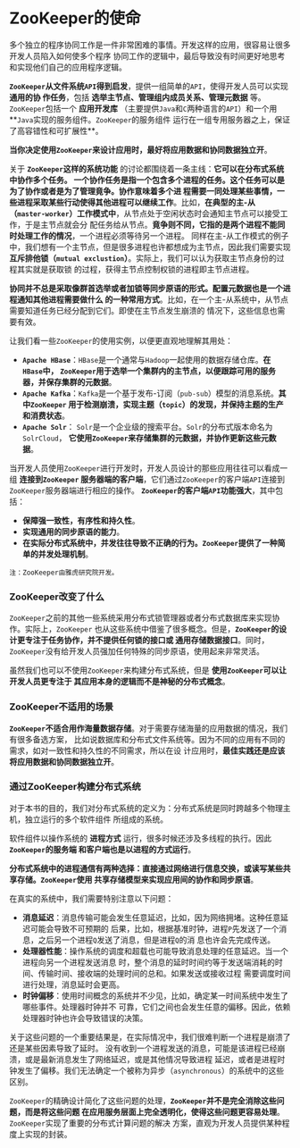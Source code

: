 ZooKeeper的使命
==========================================================================
多个独立的程序协同工作是一件非常困难的事情。开发这样的应用，很容易让很多开发人员陷入如何使多个程序
协同工作的逻辑中，最后导致没有时间更好地思考和实现他们自己的应用程序逻辑。

**`ZooKeeper`从文件系统`API`得到启发**，提供一组简单的`API`，使得开发人员可以实现 **通用的协
作任务**，包括 **选举主节点、管理组内成员关系、管理元数据** 等。`ZooKeeper`包括一个 **应用开发库**
（主要提供`Java`和`C`两种语言的`API`）和一个用**`Java`实现的服务组件。`ZooKeeper`的服务组件
运行在一组专用服务器之上，保证了高容错性和可扩展性**。

**当你决定使用`ZooKeeper`来设计应用时，最好将应用数据和协同数据独立开**。

关于 **`ZooKeeper`这样的系统功能** 的讨论都围绕着一条主线：**它可以在分布式系统中协作多个任务。
一个协作任务是指一个包含多个进程的任务。这个任务可以是为了协作或者是为了管理竟争。协作意味着多个进
程需要一同处理某些事情，一些进程采取某些行动使得其他进程可以继续工作**。比如，**在典型的主-从
（`master-worker`）工作模式中**，从节点处于空闲状态时会通知主节点可以接受工作，于是主节点就会分
配任务给从节点。**竟争则不同，它指的是两个进程不能同时处理工作的情况**，一个进程必须等待另一个进程。
同样在主-从工作模式的例子中，我们想有一个主节点，但是很多进程也许都想成为主节点，因此我们需要实现
 **互斥排他锁（`mutual exclustion`）**。实际上，我们可以认为获取主节点身份的过程其实就是获取锁
 的过程，获得主节点控制权锁的进程即主节点进程。

**协同并不总是采取像群首选举或者加锁等同步原语的形式。配置元数据也是一个进程通知其他进程需要做什么
的一种常用方式**。比如，在一个主-从系统中，从节点需要知道任务已经分配到它们。即使在主节点发生崩溃的
情况下，这些信息也需要有效。

让我们看一些`ZooKeeper`的使用实例，以便更直观地理解其用处：
+ **`Apache HBase`**：`HBase`是一个通常与`Hadoop`一起使用的数据存储仓库。**在`HBase`中，
`ZooKeeper`用于选举一个集群内的主节点，以便跟踪可用的服务器，并保存集群的元数据**。
+ **`Apache Kafka`**：`Kafka`是一个基于发布-订阅（`pub-sub`）模型的消息系统。**其中`ZooKeeper`
用于检测崩溃，实现主题（`topic`）的发现，并保持主题的生产和消费状态**。
+ **`Apache Solr`**： `Solr`是一个企业级的搜索平台。`Solr`的分布式版本命名为`SolrCloud`，
**它使用`ZooKeeper`来存储集群的元数据，并协作更新这些元数据**。

当开发人员使用`ZooKeeper`进行开发时，开发人员设计的那些应用往往可以看成一组 **连接到`ZooKeeper`
服务器端的客户端**，它们通过`ZooKeeper`的客户端`API`连接到`ZooKeeper`服务器端进行相应的操作。
**`ZooKeeper`的客户端`API`功能强大**，其中包括：
+ **保障强一致性，有序性和持久性**。
+ **实现通用的同步原语的能力**。
+ **在实际分布式系统中，并发往往导致不正确的行为。`ZooKeeper`提供了一种简单的并发处理机制**。
```
注：ZooKeeper由雅虎研究院开发。
```

### ZooKeeper改变了什么
`ZooKeeper`之前的其他一些系统采用分布式锁管理器或者分布式数据库来实现协作。实际上，`ZooKeeper`
也从这些系统中借鉴了很多概念。但是，**`ZooKeeper`的设计更专注于任务协作，并不提供任何锁的接口或
通用存储数据接口**。同时，`ZooKeeper`没有给开发人员强加任何特殊的同步原语，使用起来非常灵活。

虽然我们也可以不使用`ZooKeeper`来构建分布式系统，但是 **使用`ZooKeeper`可以让开发人员更专注于
其应用本身的逻辑而不是神秘的分布式概念**。

### ZooKeeper不适用的场景
**`ZooKeeper`不适合用作海量数据存储**。对于需要存储海量的应用数据的情况，我们有很多备选方案，
比如说数据库和分布式文件系统等。因为不同的应用有不同的需求，如对一致性和持久性的不同需求，所以在设
计应用时，**最佳实践还是应该将应用数据和协同数据独立开**。

### 通过ZooKeeper构建分布式系统
对于本书的目的，我们对分布式系统的定义为：分布式系统是同时跨越多个物理主机，独立运行的多个软件组件
所组成的系统。

软件组件以操作系统的 **进程方式** 运行，很多时候还涉及多线程的执行。因此 **`ZooKeeper`的服务端
和客户端也是以进程的方式运行**。

**分布式系统中的进程通信有两种选择：直接通过网络进行信息交换，或读写某些共享存储。`ZooKeeper`使用
共享存储模型来实现应用间的协作和同步原语**。

在真实的系统中，我们需要特别注意以下问题：
+ **消息延迟**：消息传输可能会发生任意延迟，比如，因为网络拥堵。这种任意延迟可能会导致不可预期的
后果，比如，根据基准时钟，进程`P`先发送了一个消息，之后另一个进程`Q`发送了消息，但是进程`Q`的消
息也许会先完成传送。
+ **处理器性能**：操作系统的调度和超载也可能导致消息处理的任意延迟。当一个进程向另一个进程发送消息
时，整个消息的延时时间约等于发送端消耗的时间、传输时间、接收端的处理时间的总和。如果发送或接收过程
需要调度时间进行处理，消息延时会更高。
+ **时钟偏移**：使用时间概念的系统并不少见，比如，确定某一时间系统中发生了哪些事件。处理器时钟并不
可靠，它们之间也会发生任意的偏移。因此，依赖处理器时钟也许会导致错误的决策。

关于这些问题的一个重要结果是，在实际情况中，我们很难判断一个进程是崩溃了还是某些因素导致了延时。
没有收到一个进程发送的消息，可能是该进程已经崩溃，或是最新消息发生了网络延迟，或是其他情况导致进程
延迟，或者是进程时钟发生了偏移。我们无法确定一个被称为异步（`asynchronous`）的系统中的这些区别。

`ZooKeeper`的精确设计简化了这些问题的处理，**`ZooKeeper`并不是完全消除这些问题，而是将这些问题
在应用服务层面上完全透明化，使得这些问题更容易处理**。`ZooKeeper`实现了重要的分布式计算问题的解决
方案，直观为开发人员提供某种程度上实现的封装。
